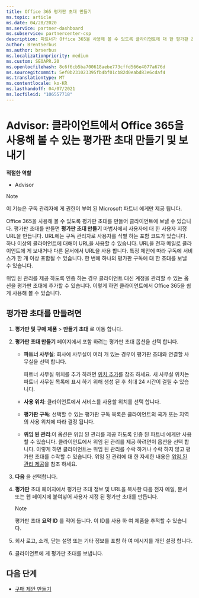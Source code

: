 ```yaml
---
title: Office 365 평가판 초대 만들기
ms.topic: article
ms.date: 04/28/2020
ms.service: partner-dashboard
ms.subservice: partnercenter-csp
description: 파트너가 Office 365을 사용해 볼 수 있도록 클라이언트에 대 한 평가판 초대를 만들고 보내는 방법을 알아봅니다. 파트너는 인증 된 구독 관리자가 됩니다.
author: BrentSerbus
ms.author: brserbus
ms.localizationpriority: medium
ms.custom: SEOAPR.20
ms.openlocfilehash: 8c6f6cb5ba700618aebe773cffd566e4077a676d
ms.sourcegitcommit: 5ef0b231023395fb4bf01cb82d0eabd83e6cdaf4
ms.translationtype: MT
ms.contentlocale: ko-KR
ms.lasthandoff: 04/07/2021
ms.locfileid: "106557718"
---
```

# <a name="advisors-create-and-send-a-trial-invitation-for-clients-to-try-office-365"></a>Advisor: 클라이언트에서 Office 365을 사용해 볼 수 있는 평가판 초대 만들기 및 보내기


**적절한 역할**

- Advisor

> [!NOTE]
> 이 기능은 구독 관리자에 게 권한이 부여 된 Microsoft 파트너 에게만 제공 됩니다.

Office 365을 사용해 볼 수 있도록 평가판 초대를 만들어 클라이언트에 보낼 수 있습니다. 평가판 초대를 만들면 **평가판 초대 만들기** 마법사에서 사용자에 대 한 사용자 지정 URL을 만듭니다. URL에는 구독 관리자로 사용자를 식별 하는 포함 코드가 있습니다. 하나 이상의 클라이언트에 대해이 URL을 사용할 수 있습니다. URL을 전자 메일로 클라이언트에 게 보내거나 다른 문서에서 URL을 사용 합니다. 특정 제안에 따라 구독에 서비스가 한 개 이상 포함될 수 있습니다. 한 번에 하나의 평가판 구독에 대 한 초대를 보낼 수 있습니다.

위임 된 관리를 제공 하도록 인증 하는 경우 클라이언트 대신 계정을 관리할 수 있는 옵션을 평가판 초대에 추가할 수 있습니다. 이렇게 하면 클라이언트에서 Office 365을 쉽게 사용해 볼 수 있습니다.

## <a name="to-create-a-trial-invitation"></a>평가판 초대를 만들려면

1. **평가판 및 구매 제품**  >  **만들기 초대** 로 이동 합니다.

2. **평가판 초대 만들기** 페이지에서 포함 하려는 평가판 초대 옵션을 선택 합니다.

    - **파트너 사무실**: 회사에 사무실이 여러 개 있는 경우이 평가판 초대와 연결할 사무실을 선택 합니다.

        파트너 사무실 위치를 추가 하려면 [위치 추가](manage-locations.md)를 참조 하세요. 새 사무실 위치는 파트너 사무실 목록에 표시 하기 위해 생성 된 후 최대 24 시간이 걸릴 수 있습니다.

    - **사용 위치**: 클라이언트에서 서비스를 사용할 위치를 선택 합니다.
    - **평가판 구독**: 선택할 수 있는 평가판 구독 목록은 클라이언트의 국가 또는 지역의 사용 위치에 따라 결정 됩니다.
    - **위임 된 관리**:이 옵션은 위임 된 관리를 제공 하도록 인증 된 파트너 에게만 사용할 수 있습니다. 클라이언트에서 위임 된 관리를 제공 하려면이 옵션을 선택 합니다. 이렇게 하면 클라이언트는 위임 된 관리를 수락 하거나 수락 하지 않고 평가판 초대를 수락할 수 있습니다. 위임 된 관리에 대 한 자세한 내용은 [위임 된 관리 제공](customers-revoke-admin-privileges.md)을 참조 하세요.

3. **다음** 을 선택합니다.

4. **평가판** 초대 페이지에서 평가판 초대 정보 및 URL을 복사한 다음 전자 메일, 문서 또는 웹 페이지에 붙여넣어 사용자 지정 된 평가판 초대를 만듭니다.

    > [!NOTE]
    > 평가판 초대 **요약 ID** 를 적어 둡니다. 이 ID를 사용 하 여 제품을 추적할 수 있습니다.

5. 회사 로고, 소개, 닫는 설명 또는 기타 정보를 포함 하 여 메시지를 개인 설정 합니다.

6. 클라이언트에 게 평가판 초대를 보냅니다.

## <a name="next-steps"></a>다음 단계

- [구매 제안 만들기](advisor-create-a-purchase-offer.md)
